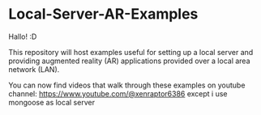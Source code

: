 # Local-Server-AR-Examples
Hallo! :D

This repository will host examples useful for setting up a local server and providing augmented reality (AR) applications provided over a local area network (LAN). 

You can now find videos that walk through these examples on youtube channel: https://www.youtube.com/@xenraptor6386 except i use mongoose as local server
